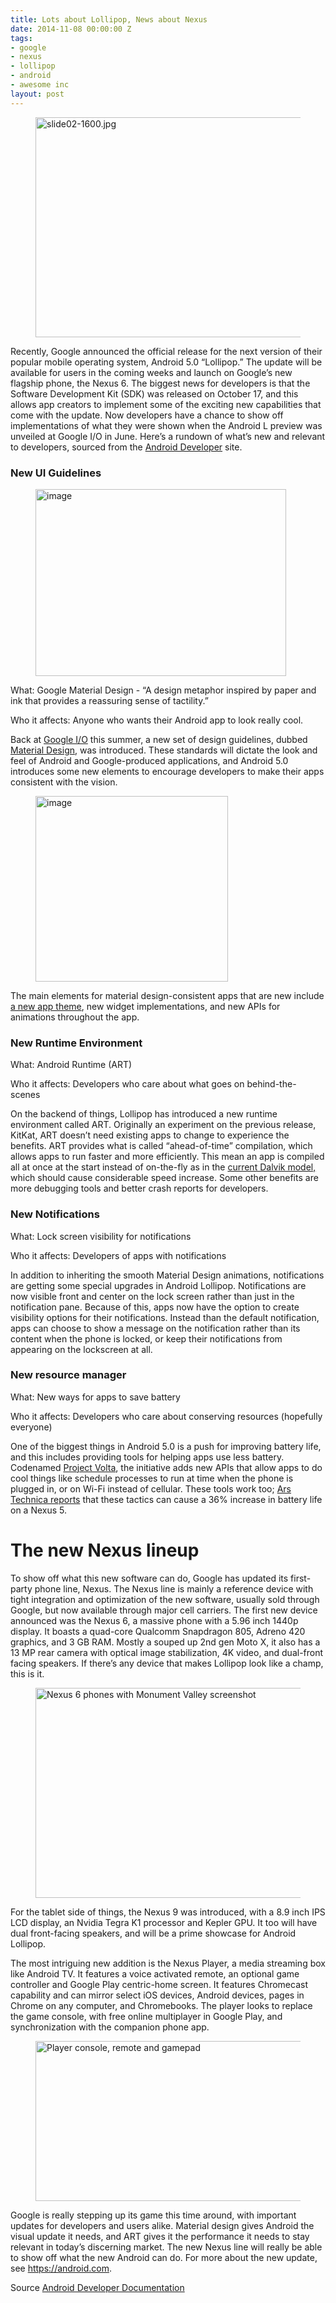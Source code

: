 ```yaml
---
title: Lots about Lollipop, News about Nexus
date: 2014-11-08 00:00:00 Z
tags:
- google
- nexus
- lollipop
- android
- awesome inc
layout: post
---
```

 
<p><span> </span></p>
<p><figure class="tmblr-full" data-orig-height="680" data-orig-width="1207" data-orig-src="https://lh6.googleusercontent.com/1qErcr9fs_gCNMS5Kxx_wRkFuGr1lDL1ULQZOXYd05KYkh0AOLEd59UqAg4CqsxiW5Yq3WtU6efxeeszFrznLxukg2vM7uVk7EIEWn54VmrOiU0lULzGFvih9sb4-M_3zw"><img alt="slide02-1600.jpg" height="352px;" src="https://66.media.tumblr.com/5db1e71bcd05199f6a6cc0d044f8acfa/tumblr_inline_pk18s6YDRL1spm8pc_540.jpg" width="624px;" data-orig-height="680" data-orig-width="1207" data-orig-src="https://lh6.googleusercontent.com/1qErcr9fs_gCNMS5Kxx_wRkFuGr1lDL1ULQZOXYd05KYkh0AOLEd59UqAg4CqsxiW5Yq3WtU6efxeeszFrznLxukg2vM7uVk7EIEWn54VmrOiU0lULzGFvih9sb4-M_3zw"/></figure></p>
<p><span>           </span>Recently, Google announced the official release for the next version of their popular mobile operating system, Android 5.0 “Lollipop.” The update will be available for users in the coming weeks and launch on Google’s new flagship phone, the Nexus 6. The biggest news for developers is that the Software Development Kit (SDK) was released on October 17, and this allows app creators to implement some of the exciting new capabilities that come with the update. Now developers have a chance to show off implementations of what they were shown when the Android L preview was unveiled at Google I/O in June. Here’s a rundown of what’s new and relevant to developers, sourced from the <a href="http://developer.android.com/" target="_blank">Android Developer</a> site. </p>
<h3>New UI Guidelines</h3>
<p><figure class="tmblr-full" data-orig-height="600" data-orig-width="800" data-orig-src="https://lh5.googleusercontent.com/5tMjq3izQ9UzYpaN1V1LMtbiRL3_LsbGerjO8whi3tG3RXf0YCwt1Spa96BcNZm4wLbW-RMA4dWS9nGeKyDsuy1gmB3rjDt4Txst8Iy7lnTpAoeHgk-8TH92tqNHsbqj3w"><img alt="image" height="299px;" src="https://66.media.tumblr.com/2db98934924a45a335ffd33bc40fe066/tumblr_inline_pk18s7h6IT1spm8pc_540.gif" width="401px;" data-orig-height="600" data-orig-width="800" data-orig-src="https://lh5.googleusercontent.com/5tMjq3izQ9UzYpaN1V1LMtbiRL3_LsbGerjO8whi3tG3RXf0YCwt1Spa96BcNZm4wLbW-RMA4dWS9nGeKyDsuy1gmB3rjDt4Txst8Iy7lnTpAoeHgk-8TH92tqNHsbqj3w"/></figure></p>
<p>What: Google Material Design - “A design metaphor inspired by paper and ink that provides a reassuring sense of tactility.”</p>
<p>Who it affects: Anyone who wants their Android app to look really cool.</p>
<p>Back at <a href="https://www.google.com/events/io" target="_blank">Google I/O</a> this summer, a new set of design guidelines, dubbed <a href="http://www.google.com/design/" target="_blank">Material Design</a>, was introduced. These standards will dictate the look and feel of Android and Google-produced applications, and Android 5.0 introduces some new elements to encourage developers to make their apps consistent with the vision.</p>
<p><span> </span></p>
<p><figure class="tmblr-full" data-orig-height="476" data-orig-width="500" data-orig-src="https://lh4.googleusercontent.com/ti5-ieeGzbtjtSEUHKXwWR3o_sBsoulf-JFB0wuTaOajaW_TsmMiPGf6_cKyMWnQeeZaqWhbNIgI-66azhl8oLxh2K5yIW_FEIhJFk-dDCz-_eqvX6imu1nqvRER7U65Ww"><img alt="image" height="297px;" src="https://66.media.tumblr.com/280688f16197580a1f34f46fabee520c/tumblr_inline_pk18s8nDw51spm8pc_540.png" width="308px;" data-orig-height="476" data-orig-width="500" data-orig-src="https://lh4.googleusercontent.com/ti5-ieeGzbtjtSEUHKXwWR3o_sBsoulf-JFB0wuTaOajaW_TsmMiPGf6_cKyMWnQeeZaqWhbNIgI-66azhl8oLxh2K5yIW_FEIhJFk-dDCz-_eqvX6imu1nqvRER7U65Ww"/></figure></p>
<p>The main elements for material design-consistent apps that are new include <a href="http://developer.android.com/training/material/theme.html" target="_blank">a new app theme</a>, new widget implementations, and new APIs for animations throughout the app.</p>
<h3>New Runtime Environment</h3>
<p>What: Android Runtime (ART)</p>
<p>Who it affects: Developers who care about what goes on behind-the-scenes</p>
<p>On the backend of things, Lollipop has introduced a new runtime environment called ART. Originally an experiment on the previous release, KitKat, ART doesn’t need existing apps to change to experience the benefits. ART provides what is called  “ahead-of-time” compilation, which allows apps to run faster and more efficiently. This mean an app is compiled all at once at the start instead of on-the-fly as in the <a href="https://source.android.com/devices/tech/dalvik/" target="_blank">current Dalvik model,</a> which should cause considerable speed increase. Some other benefits are more debugging tools and better crash reports for developers.</p>
<h3>New Notifications</h3>
<p>What: Lock screen visibility for notifications</p>
<p>Who it affects: Developers of apps with notifications</p>
<p><span class="Apple-tab-span"> </span>In addition to inheriting the smooth Material Design animations, notifications are getting some special upgrades in Android Lollipop. Notifications are now visible front and center on the lock screen rather than just in the notification pane. Because of this, apps now have the option to create visibility options for their notifications. Instead than the default notification, apps can choose to show a message on the notification rather than its content when the phone is locked, or keep their notifications from appearing on the lockscreen at all.</p>
<h3>New resource manager</h3>
<p>What: New ways for apps to save battery</p>
<p>Who it affects: Developers who care about conserving resources (hopefully everyone)</p>
<p>One of the biggest things in Android 5.0 is a push for improving battery life, and this includes providing tools for helping apps use less battery. Codenamed <a href="https://www.google.com/events/io/io14videos/64bf2234-4bcb-e311-b297-00155d5066d7" target="_blank">Project Volta</a>, the initiative adds new APIs that allow apps to do cool things like schedule processes to run at time when the phone is plugged in, or on Wi-Fi instead of cellular. These tools work too; <a href="http://arstechnica.com/gadgets/2014/07/examining-project-volta-we-put-android-l-through-our-battery-test/" target="_blank">Ars Technica reports</a> that these tactics can cause a 36% increase in battery life on a Nexus 5.</p>
<h1>The new Nexus lineup</h1>
<p>           To show off what this new software can do, Google has updated its first-party phone line, Nexus. The Nexus line is mainly a reference device with tight integration and optimization of the new software, usually sold through Google, but now available through major cell carriers. The first new device announced was the Nexus 6, a massive phone with a 5.96 inch 1440p display. It boasts a quad-core Qualcomm Snapdragon 805, Adreno 420 graphics, and 3 GB RAM. Mostly a souped up 2nd gen Moto X, it also has a 13 MP rear camera with optical image stabilization, 4K video, and dual-front facing speakers. If there’s any device that makes Lollipop look like a champ, this is it. </p>
<p><figure class="tmblr-full" data-orig-height="863" data-orig-width="1600" data-orig-src="https://lh3.googleusercontent.com/zD8RNqFjJfHklC55lAIIUPwK6uFTZfsOHJsTRqqvrIKXrriZcHvBFw_6niMo0x61zrvbQ5C3dZGPwTeFOxV9TBp6ODl_ZcipcJBqQw3_0nxdJnILuu7dERMD4zxaWrcm_w"><img alt="Nexus 6 phones with Monument Valley screenshot" height="336px;" src="https://66.media.tumblr.com/0363a58234eb470c2cbb0774e623b483/tumblr_inline_pk18s9jzG91spm8pc_540.jpg" width="624px;" data-orig-height="863" data-orig-width="1600" data-orig-src="https://lh3.googleusercontent.com/zD8RNqFjJfHklC55lAIIUPwK6uFTZfsOHJsTRqqvrIKXrriZcHvBFw_6niMo0x61zrvbQ5C3dZGPwTeFOxV9TBp6ODl_ZcipcJBqQw3_0nxdJnILuu7dERMD4zxaWrcm_w"/></figure></p>
<p>            For the tablet side of things, the Nexus 9 was introduced, with a 8.9 inch IPS LCD display, an Nvidia Tegra K1 processor and Kepler GPU. It too will have dual front-facing speakers, and will be a prime showcase for Android Lollipop.  </p>
<p>            The most intriguing new addition is the Nexus Player, a media streaming box like Android TV. It features a voice activated remote, an optional game controller and Google Play centric-home screen. It features Chromecast capability and can mirror select iOS devices, Android devices, pages in Chrome on any computer,  and Chromebooks. The player looks to replace the game console, with free online multiplayer in Google Play, and synchronization with the companion phone app. </p>
<p><figure class="tmblr-full" data-orig-height="439" data-orig-width="1068" data-orig-src="https://lh3.googleusercontent.com/P8CrbbYCTC_aBuR3o8Sa6-CivgKmaYkHfqn5C_S_FKDif5_vFV9WUC5DzRfFdgtDWLyx_ZiahLi5QZED-MFk8tzl_DuK9GVZx8Dz3M446FxlKX9zrLKGb8mOosoPQtfrLA"><img alt="Player console, remote and gamepad" height="256px;" src="https://66.media.tumblr.com/be178a60eabd0822f160946770327d98/tumblr_inline_pk18s9drrr1spm8pc_540.jpg" width="624px;" data-orig-height="439" data-orig-width="1068" data-orig-src="https://lh3.googleusercontent.com/P8CrbbYCTC_aBuR3o8Sa6-CivgKmaYkHfqn5C_S_FKDif5_vFV9WUC5DzRfFdgtDWLyx_ZiahLi5QZED-MFk8tzl_DuK9GVZx8Dz3M446FxlKX9zrLKGb8mOosoPQtfrLA"/></figure></p>
<p>           Google is really stepping up its game this time around, with important updates for developers and users alike. Material design gives Android the visual update it needs, and ART gives it the performance it needs to stay relevant in today’s discerning market. The new Nexus line will really be able to show off what the new Android can do. For more about the new update, see <a href="https://android.com" target="_blank">https://android.com</a>.</p>
<p>Source <a href="http://developer.android.com/preview/api-overview.htm" target="_blank">Android Developer Documentation</a></p>
